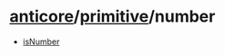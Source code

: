 # [anticore](../../../../#reference)/[primitive](../#reference)/<a name="reference">number</a>

* [isNumber](isNumber/#reference)